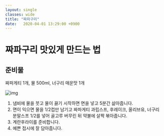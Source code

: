 ```yaml
---
layout: single
classes: wide
title: "짜파구리"
date:	2020-04-01 13:29:00 +0900
---
```


# 짜파구리 맛있게 만드는 법

## 준비물

짜파게티 1개, 물 500ml, 너구리 매운맛 1개

![img](http://m1.daumcdn.net/cfile204/R400x0/25204E4D51457F781BB7CA)



1.  냄비에 물을 붓고 물이 끓기 시작하면 면을 넣고 5분간 삶아줍니다.
2.  면이 익으면 물을 1/2컵만 남기고 짜파게티 과립스프, 후레이크, 올리브유, 너구리 분말스프 1/2를 넣어 골고루 버무린 뒤 약불에 살짝 볶아줍니다.
3.  계란후라이를 준비합니다.
4.  예쁜 접시에 잘 담아줍니다.

